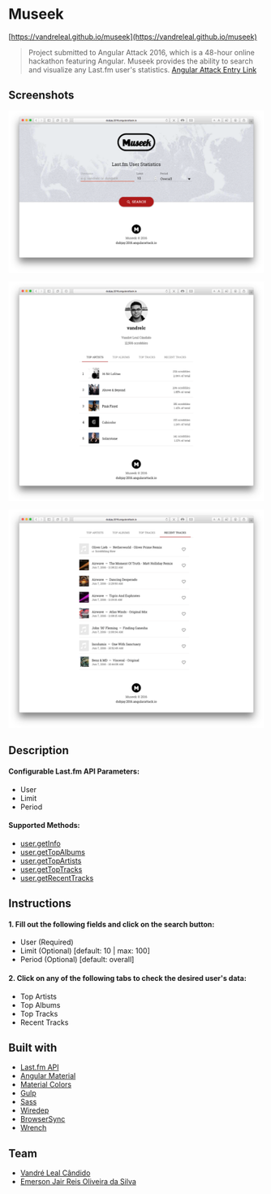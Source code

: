 # Museek
[https://vandreleal.github.io/museek](https://vandreleal.github.io/museek)

> Project submitted to Angular Attack 2016, which is a 48-hour online hackathon featuring Angular. Museek provides the ability to search and visualize any Last.fm user's statistics. [Angular Attack Entry Link](https://www.angularattack.com/entries/3165-dubjay)

## Screenshots
![Museek](https://raw.githubusercontent.com/vandreleal/museek/master/screenshots/01-museek.png)

![Top Artists](https://raw.githubusercontent.com/vandreleal/museek/master/screenshots/02-museek__top-artists.png)

![Recent Tracks](https://raw.githubusercontent.com/vandreleal/museek/master/screenshots/03-museek__recent-tracks.png)

## Description

#### Configurable Last.fm API Parameters:
+ User
+ Limit
+ Period

#### Supported Methods:
+ [user.getInfo](http://www.last.fm/api/show/user.getInfo "user.getInfo")
+ [user.getTopAlbums](http://www.last.fm/api/show/user.getTopAlbums "user.getTopAlbums")
+ [user.getTopArtists](http://www.last.fm/api/show/user.getTopArtists "user.getTopArtists")
+ [user.getTopTracks](http://www.last.fm/api/show/user.getTopTracks "user.getTopTracks")
+ [user.getRecentTracks](http://www.last.fm/api/show/user.getRecentTracks "user.getRecentTracks")

## Instructions

#### 1. Fill out the following fields and click on the search button:
+ User (Required)
+ Limit (Optional) [default: 10 | max: 100]
+ Period (Optional) [default: overall]

#### 2. Click on any of the following tabs to check the desired user's data:
+ Top Artists
+ Top Albums
+ Top Tracks
+ Recent Tracks

## Built with
+ [Last.fm API](http://www.last.fm/pt/api 'Last.fm API')
+ [Angular Material](https://material.angularjs.org/latest/ 'Angular Material')
+ [Material Colors](https://github.com/shuhei/material-colors 'Material Colors')
+ [Gulp](http://gulpjs.com/  'Gulp')
+ [Sass](http://sass-lang.com/  'Sass')
+ [Wiredep](https://github.com/taptapship/wiredep  'Wiredep')
+ [BrowserSync](https://www.browsersync.io/ 'BrowserSync')
+ [Wrench](https://github.com/ryanmcgrath/wrench-js 'Wrench')

## Team
+ [Vandré Leal Cândido](https://github.com/vandreleal)
+ [Emerson Jair Reis Oliveira da Silva](https://github.com/dungahk)
